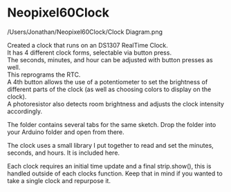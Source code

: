 # Neopixel60Clock

/Users/Jonathan/Neopixel60Clock/Clock Diagram.png

Created a clock that runs on an DS1307 RealTime Clock.  
It has 4 different clock forms, selectable via button press.  
The seconds, minutes, and hour can be adjusted with button presses as well.  
This reprograms the RTC.  
A 4th button allows the use of a potentiometer to set the 
brightness of different parts of the clock (as well as choosing colors to display on the clock).  
A photoresistor also detects room brightness and adjusts the clock intensity accordingly.


The folder contains several tabs for the same sketch.  Drop the folder into your Arduino folder
and open from there.

The clock uses a small library I put together to read and set the minutes, seconds, and hours.
It is included here.

Each clock requires an initial time update and a final strip.show(), this is handled
outside of each clocks function.  Keep that in mind if you wanted to take a single clock
and repurpose it.